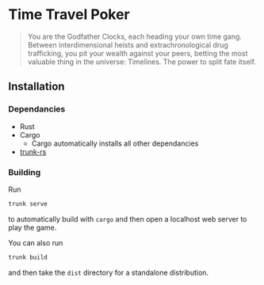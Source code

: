# Time Travel Poker

> You are the Godfather Clocks, each heading your own time gang. Between interdimensional heists and extrachronological drug trafficking,
> you pit your wealth against your peers, betting the most valuable thing in the universe: Timelines. The power to split fate itself.

## Installation
### Dependancies
- Rust
- Cargo
    - Cargo automatically installs all other dependancies
- [trunk-rs](https://trunkrs.dev)

### Building
Run 
```bash
trunk serve
```
to automatically build with `cargo` and then open a localhost web server to play the game.

You can also run
```bash
trunk build
```
and then take the `dist` directory for a standalone distribution.
